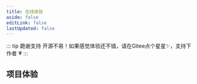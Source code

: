 ```yaml
---
title: 在线体验
aside: false
editLink: false
lastUpdated: false
---
```

::: tip 跪谢支持
开源不易！如果感觉体验还不错，请在Gitee点个星星✨，支持下作者 💗
:::
## 项目体验
<!-- <img src="/logosf.png" width="50%" /> -->

